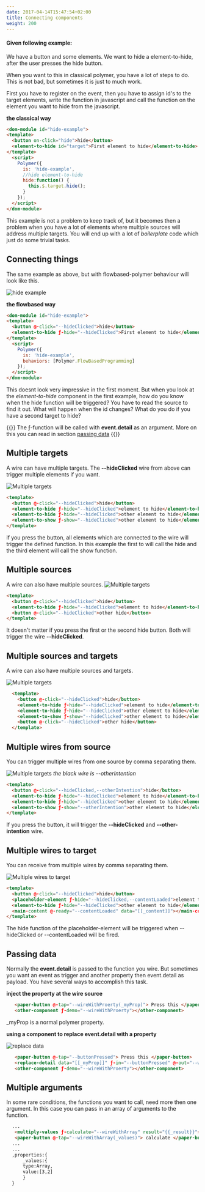```yaml
---
date: 2017-04-14T15:47:54+02:00
title: Connecting components
weight: 200
---
```

#### Given following example:
We have a button and some elements. We want to hide a element-to-hide, after the user presses the hide button.

When you want to this in classical polymer, you have a lot of steps to do. This is not bad, but sometimes it is just to much work. 

First you have to register on the event, then you have to assign id's to the target elements, write the function in javascript and call the function on the element you want to hide from the javascript.
 
**the classical way** 
```html
<dom-module id="hide-example">
<template>
  <button on-click="hide">hide</button>
  <element-to-hide id="target">First element to hide</element-to-hide>
</template>
  <script>
    Polymer({     
      is: 'hide-example',
      //hide element-to-hide
      hide:function() {       
        this.$.target.hide();
      }
    });
  </script>
</dom-module>

```
 
 This example is not a problem to keep track of, but it becomes then a problem when you have a lot of elements where multiple sources will address multiple targets. You will end up with a lot of *boilerplate* code which just do some trivial tasks.

## Connecting things

The same example as above, but with flowbased-polymer behaviour will look like this. 

![hide example](/images/hideExample.png)

**the flowbased way** 
```html
<dom-module id="hide-example">
<template>
  <button @-click="--hideClicked">hide</button>
  <element-to-hide ƒ-hide="--hideClicked">First element to hide</element-to-hide>
</template>
  <script>
    Polymer({     
      is: 'hide-example',
      behaviors: [Polymer.FlowBasedProgramming]
    });
  </script>
</dom-module>

```
This doesnt look very impressive in the first moment. But when you look at the *element-to-hide* component in the first example, how do you know when the hide function will be triggered? You have to read the source to find it out. What will happen when the id changes? What do you do if you have a second target to hide? 

{{<note title="Note">}}
The ƒ-function will be called with **event.detail** as an argument. 
More on this you can read in section  [passing data](#passing-data)
{{</note >}}


## Multiple targets
A wire can have multiple targets. The **--hideClicked** wire from above can trigger multiple elements if you want.

![Multiple targets](/images/multipleTargets.png)

```html
<template>
  <button @-click="--hideClicked">hide</button>
  <element-to-hide ƒ-hide="--hideClicked">element to hide</element-to-hide>
  <element-to-hide ƒ-hide="--hideClicked">other element to hide</element-to-hide>
  <element-to-show ƒ-show="--hideClicked">other element to hide</element-to-show>
</template>
```
if you press the button, all elements which are connected to the wire will trigger the defined function. In this example the first to will call the hide and the third element will call the show function.

## Multiple sources
A wire can also have multiple sources. 
![Multiple targets](/images/multipleSources.png)
```html
<template>
  <button @-click="--hideClicked">hide</button>
  <element-to-hide ƒ-hide="--hideClicked">element to hide</element-to-hide> 
  <button @-click="--hideClicked">other hide</button>
</template>
```
It doesn't matter if you press the first or the second hide button. Both will trigger the wire **--hideClicked**.

## Multiple sources and targets 
A wire can also have multiple sources and targets.

![Multiple targets](/images/multiSourceAndTarget.png)
```html
  <template>
    <button @-click="--hideClicked">hide</button>
    <element-to-hide ƒ-hide="--hideClicked">element to hide</element-to-hide>
    <element-to-hide ƒ-hide="--hideClicked">other element to hide</element-to-hide>
    <element-to-show ƒ-show="--hideClicked">other element to hide</element-to-show>
    <button @-click="--hideClicked">other hide</button>
  </template>
```

  
  
## Multiple wires from source
You can trigger multiple wires from one source by comma separating them.

![Multiple targets](/images/multiWireFromSource.png)
*the black wire is --otherIntention*

```html
<template>
  <button @-click="--hideClicked,--otherIntention">hide</button>
  <element-to-hide ƒ-hide="--hideClicked">element to hide</element-to-hide>
  <element-to-hide ƒ-hide="--hideClicked">other element to hide</element-to-hide>
  <element-to-show ƒ-show="--otherIntention">other element to hide</element-to-show>
</template>
```
If you press the button, it will trigger the **--hideClicked** and **--other-intention** wire.
 
## Multiple wires to target
You can receive from multiple wires by comma separating them.

![Multiple wires to target](/images/mwTarget.png)

```html
<template>
  <button @-click="--hideClicked">hide</button>
  <placeholder-element ƒ-hide="--hideClicked,--contentLoaded">element to hide</placeholder-element>
  <element-to-hide ƒ-hide="--hideClicked">other element to hide</element-to-hide>
  <main-content @-ready="--contentLoaded" data="[[_content]]"></main-content>
</template>
```
The hide function of the placeholder-element will be triggered when --hideClicked or --contentLoaded will be fired. 
 

## Passing data
Normally the **event.detail** is passed to the function you wire. But sometimes you want an event as trigger and another property then event.detail as payload. 
You have several ways to accomplish this task.
 
 **inject the property at the wire source**

```html
   <paper-button @-tap="--wireWithProerty(_myProp)"> Press this </paper-button>
   <other-component ƒ-demo="--wireWithProerty"></other-component>
```
_myProp is a normal polymer property.

**using a component to replace event.detail with a property**

![replace data](/images/replaceData.png)

```html
   <paper-button @-tap="--buttonPressed"> Press this </paper-button>
   <replace-detail data="[[_myProp]]" ƒ-in="--buttonPressed" @-out="--wireWithProerty"></replace-detail>
   <other-component ƒ-demo="--wireWithProerty"></other-component>
```



## Multiple arguments
In some rare conditions, the functions you want to call, need more then one argument. In this case you can pass in an array of arguments to the function.  

```html
  ...
   <multiply-values ƒ-calculate="--wireWithArray" result="{{_result}}"></multiply-values>
   <paper-button @-tap="--wireWithArray(_values)"> calculate </paper-button> 
  ...
  ...
  ,properties:{
      _values:{
      type:Array,
      value:[3,2]
      }
  }
```
